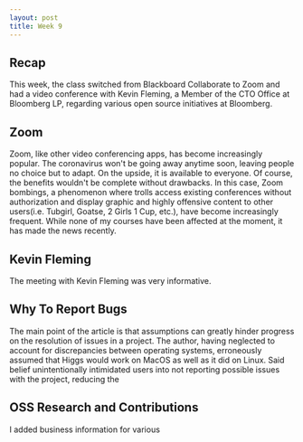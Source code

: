 ```yaml
---
layout: post
title: Week 9
---
```

## Recap
This week, the class switched from Blackboard Collaborate to Zoom and had a video conference with Kevin Fleming, a Member of the CTO Office at Bloomberg LP, regarding various open source initiatives at Bloomberg.

## Zoom
Zoom, like other video conferencing apps, has become increasingly popular. The coronavirus won't be going away anytime soon, leaving people no choice but to adapt. On the upside, it is available to everyone. Of course, the benefits wouldn't be complete without drawbacks. In this case, Zoom bombings, a phenomenon where trolls access existing conferences without authorization and display graphic and highly offensive content to other users(i.e. Tubgirl, Goatse, 2 Girls 1 Cup, etc.), have become increasingly frequent. While none of my courses have been affected at the moment, it has made the news recently.

## Kevin Fleming 
The meeting with Kevin Fleming was very informative.

## Why To Report Bugs
The main point of the article is that assumptions can greatly hinder progress on the resolution of issues in a project. The author, having neglected to account for discrepancies between operating systems, erroneously assumed that Higgs would work on MacOS as well as it did on Linux. Said belief unintentionally intimidated users into not reporting possible issues with the project, reducing the 

## OSS Research and Contributions
I added business information for various 
